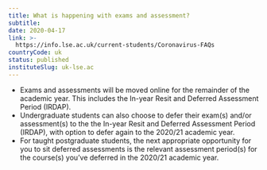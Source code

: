 ```yaml
---
title: What is happening with exams and assessment?
subtitle: 
date: 2020-04-17
link: >-
  https://info.lse.ac.uk/current-students/Coronavirus-FAQs
countryCode: uk
status: published
instituteSlug: uk-lse.ac
---
```

  * Exams and assessments will be moved online for the remainder of the academic year. This includes the In-year Resit and Deferred Assessment Period (IRDAP). 
  * Undergraduate students can also choose to defer their exam(s) and/or assessment(s) to the the In-year Resit and Deferred Assessment Period (IRDAP), with option to defer again to the 2020/21 academic year.
  * For taught postgraduate students, the next appropriate opportunity for you to sit deferred assessments is the relevant assessment period(s) for the course(s) you’ve deferred in the 2020/21 academic year.


